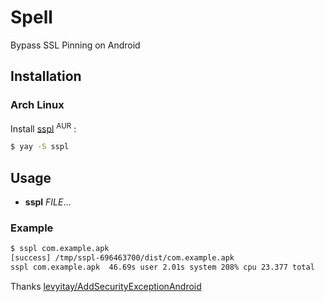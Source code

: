 # Spell

Bypass SSL Pinning on Android

## Installation

### Arch Linux

Install [sspl](https://aur.archlinux.org/packages/sspl/) <sup>AUR</sup> :

```sh
$ yay -S sspl
```

## Usage

- **sspl** _FILE_...

### Example

```sh
$ sspl com.example.apk
[success] /tmp/sspl-696463700/dist/com.example.apk
sspl com.example.apk  46.69s user 2.01s system 208% cpu 23.377 total
```

Thanks [levyitay/AddSecurityExceptionAndroid](https://github.com/levyitay/AddSecurityExceptionAndroid)
